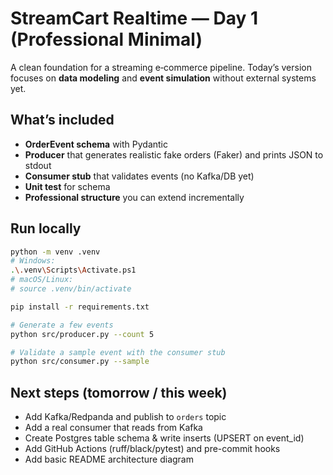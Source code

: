 # StreamCart Realtime — Day 1 (Professional Minimal)

A clean foundation for a streaming e‑commerce pipeline. Today’s version focuses on **data modeling** and **event simulation** without external systems yet.

## What’s included
- **OrderEvent schema** with Pydantic
- **Producer** that generates realistic fake orders (Faker) and prints JSON to stdout
- **Consumer stub** that validates events (no Kafka/DB yet)
- **Unit test** for schema
- **Professional structure** you can extend incrementally

## Run locally
```bash
python -m venv .venv
# Windows:
.\.venv\Scripts\Activate.ps1
# macOS/Linux:
# source .venv/bin/activate

pip install -r requirements.txt

# Generate a few events
python src/producer.py --count 5

# Validate a sample event with the consumer stub
python src/consumer.py --sample
```

## Next steps (tomorrow / this week)
- Add Kafka/Redpanda and publish to `orders` topic
- Add a real consumer that reads from Kafka
- Create Postgres table schema & write inserts (UPSERT on event_id)
- Add GitHub Actions (ruff/black/pytest) and pre-commit hooks
- Add basic README architecture diagram
